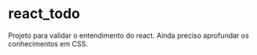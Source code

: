 # react_todo

Projeto para validar o entendimento do react. 
Ainda preciso aprofundar os conhecimentos em CSS.
